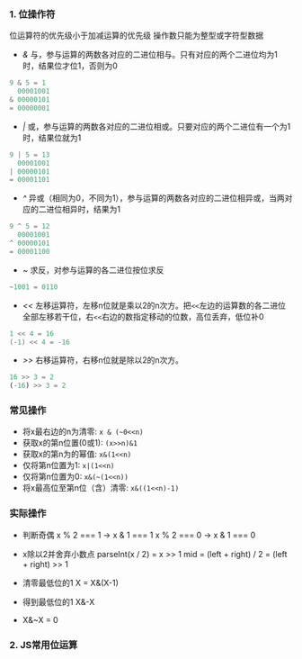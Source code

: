 ### 1. 位操作符
位运算符的优先级小于加减运算的优先级
操作数只能为整型或字符型数据

- *&*
与，参与运算的两数各对应的二进位相与。只有对应的两个二进位均为1时，结果位才位1，否则为0
```c
9 & 5 = 1
  00001001
& 00000101
= 00000001
```

- *|*
或，参与运算的两数各对应的二进位相或。只要对应的两个二进位有一个为1时，结果位就为1
```c
9 | 5 = 13
  00001001
| 00000101
= 00001101
```

- *^*
异或（相同为0，不同为1），参与运算的两数各对应的二进位相异或，当两对应的二进位相异时，结果为1
```c
9 ^ 5 = 12
  00001001
^ 00000101
= 00001100
```

- *~*
求反，对参与运算的各二进位按位求反
```c
~1001 = 0110
```

- *<<*
左移运算符，左移n位就是乘以2的n次方。把`<<`左边的运算数的各二进位全部左移若干位，右`<<`右边的数指定移动的位数，高位丢弃，低位补0
```c
1 << 4 = 16
(-1) << 4 = -16
```


- *>>*
右移运算符，右移n位就是除以2的n次方。
```js
16 >> 3 = 2
(-16) >> 3 = 2
```

### 常见操作
- 将x最右边的n为清零: `x & (~0<<n)`
- 获取x的第n位置(0或1): `(x>>n)&1`
- 获取x的第n为的幂值: `x&(1<<n)`
- 仅将第n位置为1: `x|(1<<n)`
- 仅将第n位置为0: `x&(~(1<<n))`
- 将x最高位至第n位（含）清零: `x&((1<<n)-1)`


### 实际操作
- 判断奇偶
x % 2 === 1 -> x & 1 === 1
x % 2 === 0 -> x & 1 === 0

- x除以2并舍弃小数点
parseInt(x / 2) = x >> 1
mid = (left + right) / 2 = (left + right) >> 1

- 清零最低位的1
X = X&(X-1)

- 得到最低位的1
X&-X

- X&~X = 0

### 2. JS常用位运算